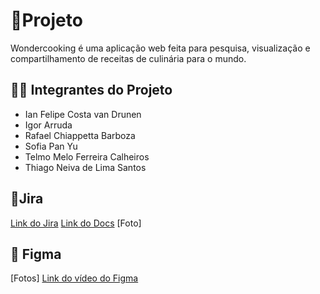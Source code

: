 # 💎Projeto

Wondercooking é uma aplicação web feita para pesquisa, visualização e compartilhamento de receitas de culinária para o mundo.


## 👩‍🎓 Integrantes do Projeto

- Ian Felipe Costa van Drunen
- Igor Arruda
- Rafael Chiappetta Barboza
- Sofia Pan Yu
- Telmo Melo Ferreira Calheiros
- Thiago Neiva de Lima Santos
## 📝Jira
[Link do Jira](https://www.google.com/?hl=pt_BR)
[Link do Docs](https://docs.google.com/document/d/1Qw3KcEfYtkCU1TxjT4E_zkCcRtGhUW1KhyKZrC5Oi34/edit?tab=t.0)
[Foto]


## 🎨 Figma 

[Fotos]
[Link do vídeo do Figma](https://www.youtube.com)
